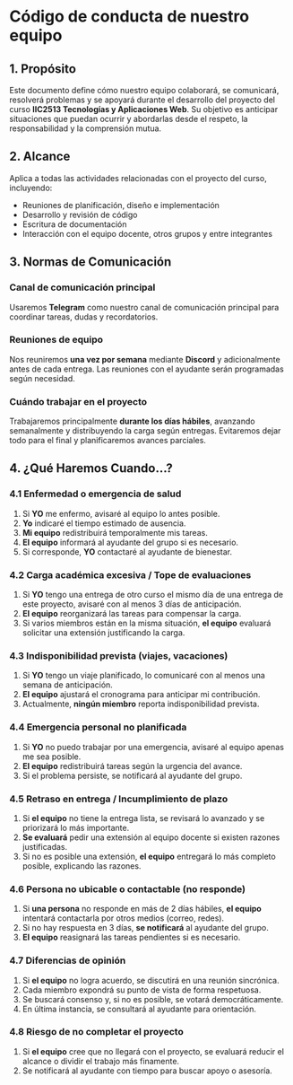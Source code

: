 # Código de conducta de nuestro equipo

## 1. Propósito

Este documento define cómo nuestro equipo colaborará, se comunicará, resolverá problemas y se apoyará durante el desarrollo del proyecto del curso **IIC2513 Tecnologías y Aplicaciones Web**. Su objetivo es anticipar situaciones que puedan ocurrir y abordarlas desde el respeto, la responsabilidad y la comprensión mutua.

## 2. Alcance

Aplica a todas las actividades relacionadas con el proyecto del curso, incluyendo:
- Reuniones de planificación, diseño e implementación
- Desarrollo y revisión de código
- Escritura de documentación
- Interacción con el equipo docente, otros grupos y entre integrantes

## 3. Normas de Comunicación

### Canal de comunicación principal
Usaremos **Telegram** como nuestro canal de comunicación principal para coordinar tareas, dudas y recordatorios.

### Reuniones de equipo
Nos reuniremos **una vez por semana** mediante **Discord** y adicionalmente antes de cada entrega. Las reuniones con el ayudante serán programadas según necesidad.

### Cuándo trabajar en el proyecto
Trabajaremos principalmente **durante los días hábiles**, avanzando semanalmente y distribuyendo la carga según entregas. Evitaremos dejar todo para el final y planificaremos avances parciales.

## 4. ¿Qué Haremos Cuando...?

### 4.1 Enfermedad o emergencia de salud

1. Si **YO** me enfermo, avisaré al equipo lo antes posible.
2. **Yo** indicaré el tiempo estimado de ausencia.
3. **Mi equipo** redistribuirá temporalmente mis tareas.
4. **El equipo** informará al ayudante del grupo si es necesario.
5. Si corresponde, **YO** contactaré al ayudante de bienestar.

### 4.2 Carga académica excesiva / Tope de evaluaciones

1. Si **YO** tengo una entrega de otro curso el mismo día de una entrega de este proyecto, avisaré con al menos 3 días de anticipación.
2. **El equipo** reorganizará las tareas para compensar la carga.
3. Si varios miembros están en la misma situación, **el equipo** evaluará solicitar una extensión justificando la carga.

### 4.3 Indisponibilidad prevista (viajes, vacaciones)

1. Si **YO** tengo un viaje planificado, lo comunicaré con al menos una semana de anticipación.
2. **El equipo** ajustará el cronograma para anticipar mi contribución.
3. Actualmente, **ningún miembro** reporta indisponibilidad prevista.

### 4.4 Emergencia personal no planificada

1. Si **YO** no puedo trabajar por una emergencia, avisaré al equipo apenas me sea posible.
2. **El equipo** redistribuirá tareas según la urgencia del avance.
3. Si el problema persiste, se notificará al ayudante del grupo.

### 4.5 Retraso en entrega / Incumplimiento de plazo

1. Si **el equipo** no tiene la entrega lista, se revisará lo avanzado y se priorizará lo más importante.
2. **Se evaluará** pedir una extensión al equipo docente si existen razones justificadas.
3. Si no es posible una extensión, **el equipo** entregará lo más completo posible, explicando las razones.

### 4.6 Persona no ubicable o contactable (no responde)

1. Si **una persona** no responde en más de 2 días hábiles, **el equipo** intentará contactarla por otros medios (correo, redes).
2. Si no hay respuesta en 3 días, **se notificará** al ayudante del grupo.
3. **El equipo** reasignará las tareas pendientes si es necesario.

### 4.7 Diferencias de opinión

1. Si **el equipo** no logra acuerdo, se discutirá en una reunión sincrónica.
2. Cada miembro expondrá su punto de vista de forma respetuosa.
3. Se buscará consenso y, si no es posible, se votará democráticamente.
4. En última instancia, se consultará al ayudante para orientación.

### 4.8 Riesgo de no completar el proyecto

1. Si **el equipo** cree que no llegará con el proyecto, se evaluará reducir el alcance o dividir el trabajo más finamente.
2. Se notificará al ayudante con tiempo para buscar apoyo o asesoría.
